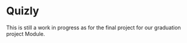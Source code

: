 # Quizly
This is still a work in progress as for the final project for our graduation project Module.

